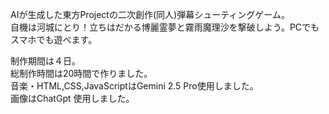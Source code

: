 AIが生成した東方Projectの二次創作(同人)弾幕シューティングゲーム。<br>
自機は河城にとり！立ちはだかる博麗霊夢と霧雨魔理沙を撃破しよう。PCでもスマホでも遊べます。<br>

制作期間は４日。<br>
総制作時間は20時間で作りました。<br>
音楽・HTML,CSS,JavaScriptはGemini 2.5 Pro使用しました。<br>
画像はChatGpt 使用しました。<br>
